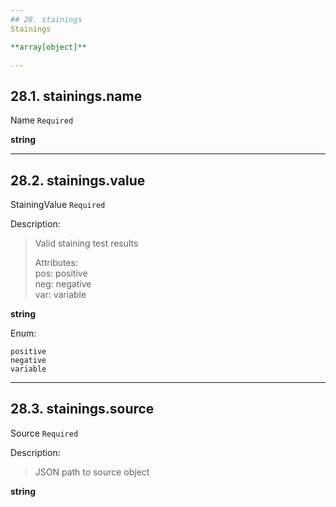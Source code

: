 ```yaml
---
## 28. stainings
Stainings  

**array[object]**

---
```

## 28.1. stainings.name
Name  `Required`

**string**

---
## 28.2. stainings.value
StainingValue  `Required`

Description:
> Valid staining test results  
>  
> Attributes:  
>     pos: positive  
>     neg: negative  
>     var: variable  

**string**

Enum:

	positive
	negative
	variable

---
## 28.3. stainings.source
Source  `Required`

Description:
> JSON path to source object  

**string**
